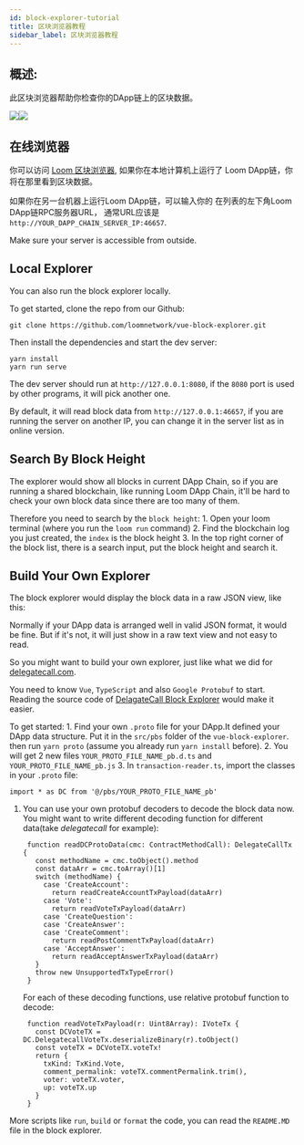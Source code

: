 ```yaml
---
id: block-explorer-tutorial
title: 区块浏览器教程
sidebar_label: 区块浏览器教程
---
```

## 概述:

此区块浏览器帮助你检查你的DApp链上的区块数据。

![](/developers/img/block_explorer.png)![](/developers/img/block_explorer_details.png)

## 在线浏览器

你可以访问 [Loom 区块浏览器](https://blockexplorer.loomx.io), 如果你在本地计算机上运行了 Loom DApp链，你将在那里看到区块数据。

如果你在另一台机器上运行Loom DApp链，可以输入你的 在列表的左下角Loom DApp链RPC服务器URL， 通常URL应该是`http://YOUR_DAPP_CHAIN_SERVER_IP:46657`.

Make sure your server is accessible from outside.

## Local Explorer

You can also run the block explorer locally.

To get started, clone the repo from our Github:

    git clone https://github.com/loomnetwork/vue-block-explorer.git
    

Then install the dependencies and start the dev server:

    yarn install
    yarn run serve
    

The dev server should run at `http://127.0.0.1:8080`, if the `8080` port is used by other programs, it will pick another one.

By default, it will read block data from `http://127.0.0.1:46657`, if you are running the server on another IP, you can change it in the server list as in online version.

## Search By Block Height

The explorer would show all blocks in current DApp Chain, so if you are running a shared blockchain, like running Loom DApp Chain, it'll be hard to check your own block data since there are too many of them.

Therefore you need to search by the `block height`: 1. Open your loom terminal (where you run the `loom run` command) 2. Find the blockchain log you just created, the `index` is the block height 3. In the top right corner of the block list, there is a search input, put the block height and search it.

## Build Your Own Explorer

The block explorer would display the block data in a raw JSON view, like this:

Normally if your DApp data is arranged well in valid JSON format, it would be fine. But if it's not, it will just show in a raw text view and not easy to read.

So you might want to build your own explorer, just like what we did for [delegatecall.com](http://blockchain.delegatecall.com).

You need to know `Vue`, `TypeScript` and also `Google Protobuf` to start. Reading the source code of [DelagateCall Block Explorer](https://github.com/loomnetwork/vue-block-explorer/tree/dc-2) would make it easier.

To get started: 1. Find your own `.proto` file for your DApp.It defined your DApp data structure. Put it in the `src/pbs` folder of the `vue-block-explorer`. then run `yarn proto` (assume you already run `yarn install` before). 2. You will get 2 new files `YOUR_PROTO_FILE_NAME_pb.d.ts` and `YOUR_PROTO_FILE_NAME_pb.js` 3. In `transaction-reader.ts`, import the classes in your `.proto` file:

    import * as DC from '@/pbs/YOUR_PROTO_FILE_NAME_pb'
    

1. You can use your own protobuf decoders to decode the block data now. You might want to write different decoding function for different data(take *delegatecall* for example):
    
        function readDCProtoData(cmc: ContractMethodCall): DelegateCallTx {
          const methodName = cmc.toObject().method
          const dataArr = cmc.toArray()[1]
          switch (methodName) {
            case 'CreateAccount':
              return readCreateAccountTxPayload(dataArr)
            case 'Vote':
              return readVoteTxPayload(dataArr)
            case 'CreateQuestion':
            case 'CreateAnswer':
            case 'CreateComment':
              return readPostCommentTxPayload(dataArr)
            case 'AcceptAnswer':
              return readAcceptAnswerTxPayload(dataArr)
          }
          throw new UnsupportedTxTypeError()
        }
        
    
    For each of these decoding functions, use relative protobuf function to decode:
    
        function readVoteTxPayload(r: Uint8Array): IVoteTx {
          const DCVoteTX = DC.DelegatecallVoteTx.deserializeBinary(r).toObject()
          const voteTX = DCVoteTX.voteTx!
          return {
            txKind: TxKind.Vote,
            comment_permalink: voteTX.commentPermalink.trim(),
            voter: voteTX.voter,
            up: voteTX.up
          }
        }
        

More scripts like `run`, `build` or `format` the code, you can read the `README.MD` file in the block explorer.